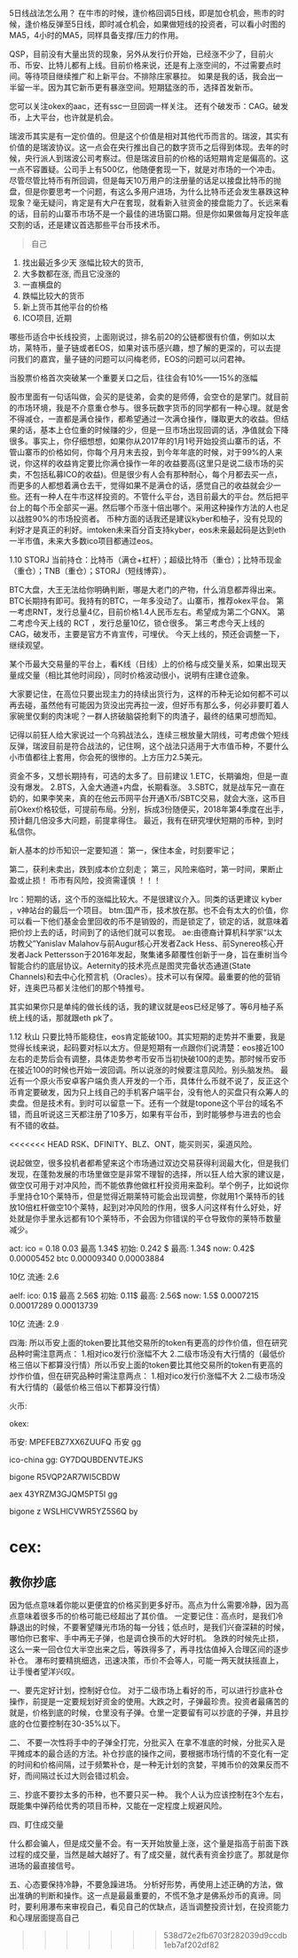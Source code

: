 5日线战法怎么用？
在牛市的时候，逢价格回调5日线，即是加仓机会，熊市的时候，逢价格反弹至5日线，即时减仓机会，如果做短线的投资者，可以看小时图的MA5，4小时的MA5，同样具备支撑/压力的作用。




QSP，目前没有大量出货的现象，另外从发行价开始，已经涨不少了，目前火币、币安、比特儿都有上线。目前价格来说，还是有上涨空间的，不过需要点时间。等待项目继续推广和上新平台。不排除庄家暴拉。
如果是我的话，我会出一半留一半。因为其它新币更有暴涨空间。​
​短期猛涨的币，选择首发新币。

您可以关注okex的aac，还有ssc一旦回调​一样关注。
还有个破发币：CAG。破发币，上大平台，也许就是机会。​


瑞波币其实是有一定价值的。但是这个价值是相对其他代币而言的。瑞波，其实有价值的是瑞波协议。这一点会在央行推出自己的数字货币之后得到体现。去年的时候，央行派人到瑞波公司考察过。但是瑞波目前的价格的话短期肯定是偏高的。这一点不容置疑。公司手上有500亿，他随便套现一下，就是对市场的一个冲击。
尽管尽管比特币有所回调，但是每天10万用户的注册量的话足以接盘比特币的抛盘，但是你要思考一个问题，有这么多用户进场，为什么比特币还会发生暴跌这种现象？毫无疑问，肯定是有大户在套现，就看新入驻资金的接盘能力了。长远来看的话，目前的山寨币市场不是一个最佳的进场窗口期。但是你如果做每月定投年底交割的话，还是建议首选那些平台币技术币。


> 自己
1. 找出最近多少天 涨幅比较大的货币,
2. 大多数都在涨, 而且它没涨的
3. 一直横盘的
4. 跌幅比较大的货币
5. 新上货币其他平台的价格
6. ICO项目, 近期



哪些币适合中长线投资，上面刚说过，排名前20的公链都很有价值，例如以太坊，莱特币，量子链或者EOS，如果对该币感兴趣，想了解的更深的，可以去提问我们的嘉宾，量子链的问题可以问梅老师，EOS的问题可以问君神。


当股票价格首次突破某一个重要关口之后，往往会有10%——15%的涨幅


股市里面有一句话叫做，会买的是徒弟，会卖的是师傅，会空仓的是掌门。就目前的市场环境，我是不介意重仓参与。很多玩数字货币的同学都有一种心理。就是舍不得减仓，一直都是满仓操作，都希望通过一次满仓操作，赚取更大的收益。但结果的话，基本上仓位重的时候赚的少，但是一旦市场出现回调的话，净值就会下降很多。事实上，你仔细想想，如果你从2017年的1月1号开始投资山寨币的话，不管山寨币的价格如何，你每个月月末去投，到今年年底的时候，对于99%的人来说，你这样的收益肯定要比你满仓操作一年的收益要高(这里只是说二级市场的买卖，不包括私募ICO的收益)。但是很少有人会有那种耐心，每个月都去买一点，而更多的人都想着满仓去干，觉得如果不是满仓的话，感觉自己的收益就会少一些。还有一种人在牛市这样投资的。不管什么平台，选目前最大的平台。然后把平台上的每个币全部买一遍。然后哪个币涨十倍出哪个。采用这种操作方法的人也足以战胜90%的市场投资者。
币种方面的话我还是建议kyber和柚子，没有兑现的利好才是真正的利好。imtoken未来百分百支持kyber，eos未来最起码是达到eth一半市值，未来大多数ico项目都通过eos。


1.10
STORJ
当前持仓：比特币（满仓+杠杆）；超级比特币（重仓）；比特币现金（重仓）；TNB（重仓）；STORJ（短线博弈）。


BTC大盘，大王无法给你明确判断，哪是大老门的产物，什么消息都弄得出来。BTC长期持有即可。我持有的BTC，一年多没动了。​
山寨币，推荐okex平台。
第一考虑RNT​，发行总量4亿，目前价格1.4人民币左右。希望成为第二个GNX。
第二考虑今天上线的 RCT ，发行总量10亿，锁仓很多。
第三考虑今天上线的CAG，破发币，主要是官方不肯宣传，可埋伏。
今天上线的，预还会调整一下，继续观望。​


某个币最大交易量的平台上，看K线（日线）上的价格与成交量关系，如果出现天量成交量（相比其他时间段），同时价格波动很小，说明有庄建仓迹象。


大家要记住，在高位只要出现主力的持续出货行为，这样的币种无论如何都不可以再去碰，虽然他有可能因为货没出完再拉一波，但好币有那么多，何必非要盯着人家碗里仅剩的肉沫呢？一群人挤破脑袋抢剩下的肉渣子，最终的结果可想而知。

记得以前狂人给大家说过一个乌鸦战法么，连续三根放量大阴线，可考虑做个短线反弹，瑞波目前是符合战法的，记住啊，这个战法只适用于大市值币种，不要什么小市值都往上套用，你会死的很惨的。上方压力2.5美元。


资金不多，又想长期持有，可选的太多了。目前建议
1.ETC，长期骗炮，但是一直没有爆发。
2.BTS​，入金大通道+内盘，长期看涨。
3.SBTC，就是战车兄一直在奶的，如果李笑来，真的在他云币网平台开通X币/SBTC交易，就会大涨，这币目前Okex价格较低，可提前布局。​
分别，拆成3份随便买​，2018年第4季度在出手，预计翻几倍没多大问题，前提拿得住。
最近，我有在研究埋伏短期的币种，到时私信你。​


新人基本的炒币知识一定要知道：
第一，保住本金，时刻要牢记；

第二，获利未卖出，跌到成本价立刻走；
第三，风险来临时，第一时间，果断止盈或止损！
币市有风险，投资需谨慎 ！！！


lrc：短期的话，这个币的涨幅比较大。不是很建议介入。同类的话更建议 kyber ，v神站台的最后一个项目。
btm:国产币，技术放在那。也不会有太大的价值，你可以看一下他们基金会里回收的币不是销毁的，而是锁定了，锁定的话，就意味着把价炒上去的话，时间到了的话他们就可以套现。
ae:由德裔计算机科学家“以太坊教父”Yanislav Malahov与前Augur核心开发者Zack Hess、前Synereo核心开发者Jack Pettersson于2016年发起，聚集诸多颠覆性创新于一身，旨在重树当今智能合约的底层协议。Aeternity的技术亮点是图灵完备状态通道(State Channels)和去中心化预言机（Oracles）。技术可以有保障。最重要的他的营销好，连奥巴马都关注他们的那个特推号。

其实如果你只是单纯的做长线的话，我的建议就是eos已经足够了。等6月柚子系统上线的话，那就跟eth pk了。


1.12 秋山
只要比特币能稳住，eos肯定能破100。其实短期的走势并不重要，我是觉得长线来说，起码要对标以太方。但是短期有一点跟你们说清楚：eos接近100左右的走势后会有调整，具体走势参考币安币当初快破100的走势。那时候币安币在接近100的时候也开始一波回调。所以说涨的时候要注意风险。别头脑发热。
最近有一个原火币安卓客户端负责人开发的一个币，具体什么币就不说了，反正这个币肯定要破发，因为只上线自己的手机客户端平台，没有他人的买盘只有众筹人的卖盘。但是技术有。到时可以留意一下。还有一个就是topone这个平台的域名不错，而且听说这三天都注册了10多万，如果有平台币，到时能够参与进去的也会有不错的收益。


<<<<<<< HEAD
RSK、DFINITY、BLZ、ONT，能买则买，渠道风险。


说起做空，很多投机者都希望来这个市场通过双边交易获得利润最大化，但是我们发现，在蓬勃发展的市场里做空是非常不理智的选择，所以狂人给大家的建议是，做空仅可用于对冲风险，而不能依靠他做杠杆投资用来盈利。举个例子，比如说你手里持仓10个莱特币，但是觉得近期莱特可能会出现调整，你就用1个莱特币的钱放10倍杠杆做空10个莱特，起到对冲风险的作用，很多人问这样有什么好处，好处就是你手里永远都有10个莱特币，不会因为你错误的平仓导致你的莱特币数量减少。

act: ico = 0.18  0.03 最高 1.34$
初始: 0.242 $          最高:  1.34$             now: 0.42$
      0.00005452 btc         0.00009340              0.00003884

10亿 流通: 2.6

aelf: ico: 0.1$ 最高 2.56$
初始: 0.11$            最高: 2.56$              now: 1.5$
      0.0007215              0.00017289             0.00013739

10亿 流通: 2.9



四海:
 所以币安上面的token要比其他交易所的token有更高的炒作价值，但在研究品种时需注意两点：
1.相对ico发行价涨幅不大
2.二级市场没有大行情的（最低价格三倍以下都算没行情）所以币安上面的token要比其他交易所的token有更高的炒作价值，但在研究品种时需注意两点：
1.相对ico发行价涨幅不大
2.二级市场没有大行情的（最低价格三倍以下都算没行情）

火币:


okex:


币安:
MPEFEBZ7XX6ZUUFQ 币安 gg



ico-china
gg: GY7DQUBDENVTEJKS


bigone
R5VQP2AR7WI5CBDW


aex
43YRZM3GJQM5PT5I  gg

bigone z
WSLHICVWR5YZ5S6Q by


cex:
=======
##  教你抄底
因为低点意味着你能以更便宜的价格买到更多好币。高点为什么需要冷静，因为高点意味着很多币的价格可能已经超出了其价值。
一定要记住：高点时，是我们冷静退出的时候，不要奢望赚光市场的每一分钱；低点时，是我们兴奋深耕的时候，哪怕你已套牢、手中再无子弹，也是调仓换币的大好时机。
急跌的时候先止损，这么一来一回仓位大半空出来之后，等跌得多了，再寻找估值掉入合理区间的逐步补仓。
瀑布时要精挑细选，迅速决策，币价不会等人，可能一两天就扶摇直上，让手慢者望洋兴叹。


一、要先定好计划，控制好仓位。
对于二级市场上看好的币，可以进行抄底补仓操作，前提是一定要规划好资金的使用。大跌之时，子弹最珍贵。投资者最痛苦的就是，价格到底的时候，仓里没有子弹。仓里一定要留有可以抄底的子弹，并且抄底的仓位要控制在30-35%以下。

二、 不要一次性将手中的子弹全打完，分批买入
在拿不准底的时候，分批买入是平摊成本的最合适的方法。补仓抄底的操作之间，要根据市场行情的不变化有一定的时间和价格间隔，过于频繁补仓，是一种无计划的贪婪，平摊币价的效果反而不好，而间隔过长过大则会错过机会。

三、抄底不要抄太多的币种，也不要只买一种。
我个人认为应该控制在3个左右，既能集中弹药给优秀的项目币种，又能在一定程度上规避风险。

四、盯住成交量

什么都会骗人，但是成交量不会。有一天开始放量上涨，这个量是指高于前面下跌过程的成交量，当然是越大越好了。有了成交量，就代表有资金抄底了。那就是你进场的最直接信号。

五、心态要保持冷静，不要急躁进场。
分析好形势，再使用上述正确的方法，做出准确的判断和操作。这一点是最最重要的，不慌不急才是佛系炒币的真谛。同时，要利用瀑布来审视自己，看见自己的优缺点，适当调整投资计划，在投资能力和心理层面提高自己
>>>>>>> 538d72e2fb6703f282039d9ccdb1eb7af202df82
